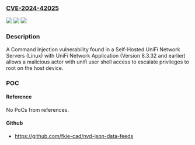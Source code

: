 ### [CVE-2024-42025](https://cve.mitre.org/cgi-bin/cvename.cgi?name=CVE-2024-42025)
![](https://img.shields.io/static/v1?label=Product&message=UniFi%20Network%20Application&color=blue)
![](https://img.shields.io/static/v1?label=Version&message=8.4.59%3C%208.4.59%20&color=brighgreen)
![](https://img.shields.io/static/v1?label=Vulnerability&message=n%2Fa&color=brighgreen)

### Description

A Command Injection vulnerability found in a Self-Hosted UniFi Network Servers (Linux) with UniFi Network Application (Version 8.3.32 and earlier) allows a malicious actor with unifi user shell access to escalate privileges to root on the host device.

### POC

#### Reference
No PoCs from references.

#### Github
- https://github.com/fkie-cad/nvd-json-data-feeds

